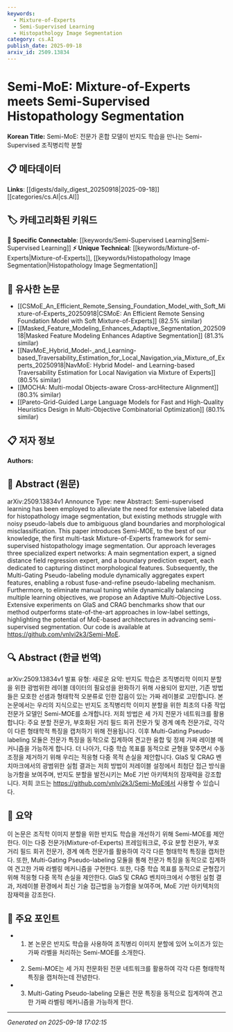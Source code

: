 ```yaml
---
keywords:
  - Mixture-of-Experts
  - Semi-Supervised Learning
  - Histopathology Image Segmentation
category: cs.AI
publish_date: 2025-09-18
arxiv_id: 2509.13834
---
```


<!-- KEYWORD_LINKING_METADATA:
{
  "processed_timestamp": "2025-09-22 22:10:11.129213",
  "vocabulary_version": "1.0",
  "selected_keywords": [
    "Mixture-of-Experts",
    "Semi-Supervised Learning",
    "Histopathology Image Segmentation"
  ],
  "rejected_keywords": [
    "Adaptive Multi-Objective Loss"
  ],
  "similarity_scores": {
    "Mixture-of-Experts": 0.85,
    "Semi-Supervised Learning": 0.8,
    "Histopathology Image Segmentation": 0.75
  },
  "extraction_method": "AI_prompt_based",
  "budget_applied": true
}
-->


# Semi-MoE: Mixture-of-Experts meets Semi-Supervised Histopathology Segmentation

**Korean Title:** Semi-MoE: 전문가 혼합 모델이 반지도 학습을 만나는 Semi-Supervised 조직병리학 분할

## 📋 메타데이터

**Links**: [[digests/daily_digest_20250918|2025-09-18]]   [[categories/cs.AI|cs.AI]]

## 🏷️ 카테고리화된 키워드
**🔗 Specific Connectable**: [[keywords/Semi-Supervised Learning|Semi-Supervised Learning]]
**⚡ Unique Technical**: [[keywords/Mixture-of-Experts|Mixture-of-Experts]], [[keywords/Histopathology Image Segmentation|Histopathology Image Segmentation]]

## 🔗 유사한 논문
- [[CSMoE_An_Efficient_Remote_Sensing_Foundation_Model_with_Soft_Mixture-of-Experts_20250918|CSMoE: An Efficient Remote Sensing Foundation Model with Soft Mixture-of-Experts]] (82.5% similar)
- [[Masked_Feature_Modeling_Enhances_Adaptive_Segmentation_20250918|Masked Feature Modeling Enhances Adaptive Segmentation]] (81.3% similar)
- [[NavMoE_Hybrid_Model-_and_Learning-based_Traversability_Estimation_for_Local_Navigation_via_Mixture_of_Experts_20250918|NavMoE: Hybrid Model- and Learning-based Traversability Estimation for Local Navigation via Mixture of Experts]] (80.5% similar)
- [[MOCHA: Multi-modal Objects-aware Cross-arcHitecture Alignment]] (80.3% similar)
- [[Pareto-Grid-Guided Large Language Models for Fast and High-Quality Heuristics Design in Multi-Objective Combinatorial Optimization]] (80.1% similar)

## 📋 저자 정보

**Authors:** 

## 📄 Abstract (원문)

arXiv:2509.13834v1 Announce Type: new 
Abstract: Semi-supervised learning has been employed to alleviate the need for extensive labeled data for histopathology image segmentation, but existing methods struggle with noisy pseudo-labels due to ambiguous gland boundaries and morphological misclassification. This paper introduces Semi-MOE, to the best of our knowledge, the first multi-task Mixture-of-Experts framework for semi-supervised histopathology image segmentation. Our approach leverages three specialized expert networks: A main segmentation expert, a signed distance field regression expert, and a boundary prediction expert, each dedicated to capturing distinct morphological features. Subsequently, the Multi-Gating Pseudo-labeling module dynamically aggregates expert features, enabling a robust fuse-and-refine pseudo-labeling mechanism. Furthermore, to eliminate manual tuning while dynamically balancing multiple learning objectives, we propose an Adaptive Multi-Objective Loss. Extensive experiments on GlaS and CRAG benchmarks show that our method outperforms state-of-the-art approaches in low-label settings, highlighting the potential of MoE-based architectures in advancing semi-supervised segmentation. Our code is available at https://github.com/vnlvi2k3/Semi-MoE.

## 🔍 Abstract (한글 번역)

arXiv:2509.13834v1 발표 유형: 새로운
요약: 반지도 학습은 조직병리학 이미지 분할을 위한 광범위한 레이블 데이터의 필요성을 완화하기 위해 사용되어 왔지만, 기존 방법들은 모호한 선샘과 형태학적 오분류로 인한 잡음이 있는 가짜 레이블로 고민합니다. 본 논문에서는 우리의 지식으로는 반지도 조직병리학 이미지 분할을 위한 최초의 다중 작업 전문가 모델인 Semi-MOE를 소개합니다. 저희 방법은 세 가지 전문가 네트워크를 활용합니다: 주요 분할 전문가, 부호화된 거리 필드 회귀 전문가 및 경계 예측 전문가로, 각각이 다른 형태학적 특징을 캡처하기 위해 전용됩니다. 이후 Multi-Gating Pseudo-labeling 모듈은 전문가 특징을 동적으로 집계하여 견고한 융합 및 정제 가짜 레이블 메커니즘을 가능하게 합니다. 더 나아가, 다중 학습 목표를 동적으로 균형을 맞추면서 수동 조정을 제거하기 위해 우리는 적응형 다중 목적 손실을 제안합니다. GlaS 및 CRAG 벤치마크에서의 광범위한 실험 결과는 저희 방법이 저레이블 설정에서 최첨단 접근 방식을 능가함을 보여주며, 반지도 분할을 발전시키는 MoE 기반 아키텍처의 잠재력을 강조합니다. 저희 코드는 https://github.com/vnlvi2k3/Semi-MoE에서 사용할 수 있습니다.

## 📝 요약

이 논문은 조직학 이미지 분할을 위한 반지도 학습을 개선하기 위해 Semi-MOE를 제안한다. 이는 다중 전문가(Mixture-of-Experts) 프레임워크로, 주요 분할 전문가, 부호 거리 필드 회귀 전문가, 경계 예측 전문가를 활용하여 각각 다른 형태학적 특징을 캡처한다. 또한, Multi-Gating Pseudo-labeling 모듈을 통해 전문가 특징을 동적으로 집계하여 견고한 가짜 라벨링 메커니즘을 구현한다. 또한, 다중 학습 목표를 동적으로 균형잡기 위해 적응형 다중 목적 손실을 제안한다. GlaS 및 CRAG 벤치마크에서 수행된 실험 결과, 저레이블 환경에서 최신 기술 접근법을 능가함을 보여주며, MoE 기반 아키텍처의 잠재력을 강조한다.

## 🎯 주요 포인트

- 1. 본 논문은 반지도 학습을 사용하여 조직병리 이미지 분할에 있어 노이즈가 있는 가짜 라벨을 처리하는 Semi-MOE를 소개한다.

- 2. Semi-MOE는 세 가지 전문화된 전문 네트워크를 활용하여 각각 다른 형태학적 특징을 캡처하는데 전념한다.

- 3. Multi-Gating Pseudo-labeling 모듈은 전문 특징을 동적으로 집계하여 견고한 가짜 라벨링 메커니즘을 가능하게 한다.

---

*Generated on 2025-09-18 17:02:15*
